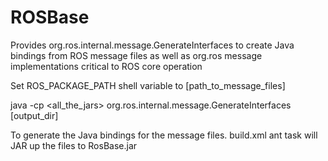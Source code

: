 ROSBase
=======

Provides org.ros.internal.message.GenerateInterfaces to create Java bindings from ROS message files as well as org.ros message implementations critical to ROS core operation

Set ROS_PACKAGE_PATH shell variable to [path_to_message_files]

java -cp <all_the_jars> org.ros.internal.message.GenerateInterfaces [output_dir]

To generate the Java bindings for the message files. 
build.xml ant task will JAR up the files to RosBase.jar
